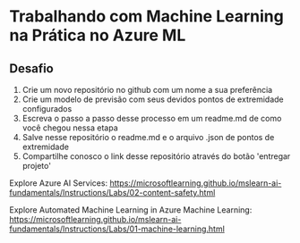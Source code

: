 # Trabalhando com Machine Learning na Prática no Azure ML

## Desafio

1. Crie um novo repositório no github com um nome a sua preferência
2. Crie um modelo de previsão com seus devidos pontos de extremidade configurados
3. Escreva o passo a passo desse processo em um readme.md de como você chegou nessa etapa
4. Salve nesse repositório o readme.md e o arquivo .json de pontos de extremidade
5. Compartilhe conosco o link desse repositório através do botão 'entregar projeto'

Explore Azure AI Services: 
https://microsoftlearning.github.io/mslearn-ai-fundamentals/Instructions/Labs/02-content-safety.html

Explore Automated Machine Learning in Azure Machine Learning:
https://microsoftlearning.github.io/mslearn-ai-fundamentals/Instructions/Labs/01-machine-learning.html

